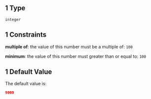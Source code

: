 ## 1 Type

`integer`

## 1 Constraints

**multiple of**: the value of this number must be a multiple of: `100`

**minimum**: the value of this number must greater than or equal to: `100`

## 1 Default Value

The default value is:

```json
9000
```
